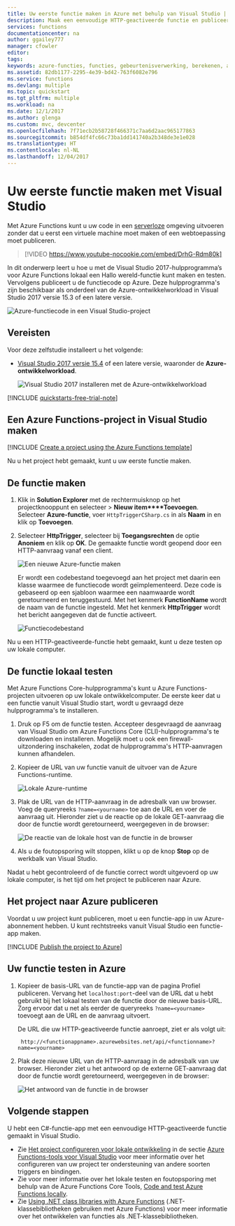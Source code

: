 ```yaml
---
title: Uw eerste functie maken in Azure met behulp van Visual Studio | Microsoft Docs
description: Maak een eenvoudige HTTP-geactiveerde functie en publiceer deze op Azure met behulp van Azure Functions-hulpprogramma's voor Visual Studio.
services: functions
documentationcenter: na
author: ggailey777
manager: cfowler
editor: 
tags: 
keywords: azure-functies, functies, gebeurtenisverwerking, berekenen, architectuur zonder server
ms.assetid: 82db1177-2295-4e39-bd42-763f6082e796
ms.service: functions
ms.devlang: multiple
ms.topic: quickstart
ms.tgt_pltfrm: multiple
ms.workload: na
ms.date: 12/1/2017
ms.author: glenga
ms.custom: mvc, devcenter
ms.openlocfilehash: 7f71ecb2b58728f466371c7aa6d2aac965177863
ms.sourcegitcommit: b854df4fc66c73ba1dd141740a2b348de3e1e028
ms.translationtype: HT
ms.contentlocale: nl-NL
ms.lasthandoff: 12/04/2017
---
```

# <a name="create-your-first-function-using-visual-studio"></a>Uw eerste functie maken met Visual Studio

Met Azure Functions kunt u uw code in een [serverloze](https://azure.microsoft.com/overview/serverless-computing/) omgeving uitvoeren zonder dat u eerst een virtuele machine moet maken of een webtoepassing moet publiceren.

> [!VIDEO https://www.youtube-nocookie.com/embed/DrhG-Rdm80k]

In dit onderwerp leert u hoe u met de Visual Studio 2017-hulpprogramma’s voor Azure Functions lokaal een Hallo wereld-functie kunt maken en testen. Vervolgens publiceert u de functiecode op Azure. Deze hulpprogramma's zijn beschikbaar als onderdeel van de Azure-ontwikkelworkload in Visual Studio 2017 versie 15.3 of een latere versie.

![Azure-functiecode in een Visual Studio-project](./media/functions-create-your-first-function-visual-studio/functions-vstools-intro.png)

## <a name="prerequisites"></a>Vereisten

Voor deze zelfstudie installeert u het volgende:

* [Visual Studio 2017 versie 15.4](https://www.visualstudio.com/vs/) of een latere versie, waaronder de **Azure-ontwikkelworkload**.

    ![Visual Studio 2017 installeren met de Azure-ontwikkelworkload](./media/functions-create-your-first-function-visual-studio/functions-vs-workloads.png)
    
[!INCLUDE [quickstarts-free-trial-note](../../includes/quickstarts-free-trial-note.md)] 

## <a name="create-an-azure-functions-project-in-visual-studio"></a>Een Azure Functions-project in Visual Studio maken

[!INCLUDE [Create a project using the Azure Functions template](../../includes/functions-vstools-create.md)]

Nu u het project hebt gemaakt, kunt u uw eerste functie maken.

## <a name="create-the-function"></a>De functie maken

1. Klik in **Solution Explorer** met de rechtermuisknop op het projectknooppunt en selecteer  > **Nieuw item****Toevoegen**. Selecteer **Azure-functie**, voer `HttpTriggerCSharp.cs` in als **Naam** in en klik op **Toevoegen**.

2. Selecteer **HttpTrigger**, selecteer bij **Toegangsrechten** de optie **Anoniem** en klik op **OK**. De gemaakte functie wordt geopend door een HTTP-aanvraag vanaf een client. 

    ![Een nieuwe Azure-functie maken](./media/functions-create-your-first-function-visual-studio/functions-vstools-add-new-function-2.png)

    Er wordt een codebestand toegevoegd aan het project met daarin een klasse waarmee de functiecode wordt geïmplementeerd. Deze code is gebaseerd op een sjabloon waarmee een naamwaarde wordt geretourneerd en teruggestuurd. Met het kenmerk **FunctionName** wordt de naam van de functie ingesteld. Met het kenmerk **HttpTrigger** wordt het bericht aangegeven dat de functie activeert. 

    ![Functiecodebestand](./media/functions-create-your-first-function-visual-studio/functions-code-page.png)

Nu u een HTTP-geactiveerde-functie hebt gemaakt, kunt u deze testen op uw lokale computer.

## <a name="test-the-function-locally"></a>De functie lokaal testen

Met Azure Functions Core-hulpprogramma's kunt u Azure Functions-projecten uitvoeren op uw lokale ontwikkelcomputer. De eerste keer dat u een functie vanuit Visual Studio start, wordt u gevraagd deze hulpprogramma's te installeren.  

1. Druk op F5 om de functie testen. Accepteer desgevraagd de aanvraag van Visual Studio om Azure Functions Core (CLI)-hulpprogramma's te downloaden en installeren.  Mogelijk moet u ook een firewall-uitzondering inschakelen, zodat de hulpprogramma's HTTP-aanvragen kunnen afhandelen.

2. Kopieer de URL van uw functie vanuit de uitvoer van de Azure Functions-runtime.  

    ![Lokale Azure-runtime](./media/functions-create-your-first-function-visual-studio/functions-vstools-f5.png)

3. Plak de URL van de HTTP-aanvraag in de adresbalk van uw browser. Voeg de queryreeks `?name=<yourname>` toe aan de URL en voer de aanvraag uit. Hieronder ziet u de reactie op de lokale GET-aanvraag die door de functie wordt geretourneerd, weergegeven in de browser: 

    ![De reactie van de lokale host van de functie in de browser](./media/functions-create-your-first-function-visual-studio/functions-test-local-browser.png)

4. Als u de foutopsporing wilt stoppen, klikt u op de knop **Stop** op de werkbalk van Visual Studio.

Nadat u hebt gecontroleerd of de functie correct wordt uitgevoerd op uw lokale computer, is het tijd om het project te publiceren naar Azure.

## <a name="publish-the-project-to-azure"></a>Het project naar Azure publiceren

Voordat u uw project kunt publiceren, moet u een functie-app in uw Azure-abonnement hebben. U kunt rechtstreeks vanuit Visual Studio een functie-app maken.

[!INCLUDE [Publish the project to Azure](../../includes/functions-vstools-publish.md)]

## <a name="test-your-function-in-azure"></a>Uw functie testen in Azure

1. Kopieer de basis-URL van de functie-app van de pagina Profiel publiceren. Vervang het `localhost:port`-deel van de URL dat u hebt gebruikt bij het lokaal testen van de functie door de nieuwe basis-URL. Zorg ervoor dat u net als eerder de queryreeks `?name=<yourname>` toevoegt aan de URL en de aanvraag uitvoert.

    De URL die uw HTTP-geactiveerde functie aanroept, ziet er als volgt uit:

        http://<functionappname>.azurewebsites.net/api/<functionname>?name=<yourname> 

2. Plak deze nieuwe URL van de HTTP-aanvraag in de adresbalk van uw browser. Hieronder ziet u het antwoord op de externe GET-aanvraag dat door de functie wordt geretourneerd, weergegeven in de browser: 

    ![Het antwoord van de functie in de browser](./media/functions-create-your-first-function-visual-studio/functions-test-remote-browser.png)
 
## <a name="next-steps"></a>Volgende stappen

U hebt een C#-functie-app met een eenvoudige HTTP-geactiveerde functie gemaakt in Visual Studio. 

+ Zie [Het project configureren voor lokale ontwikkeling](functions-develop-vs.md#configure-the-project-for-local-development) in de sectie [Azure Functions-tools voor Visual Studio](functions-develop-vs.md) voor meer informatie over het configureren van uw project ter ondersteuning van andere soorten triggers en bindingen.
+ Zie voor meer informatie over het lokale testen en foutopsporing met behulp van de Azure Functions Core Tools, [Code and test Azure Functions locally](functions-run-local.md). 
+ Zie [Using .NET class libraries with Azure Functions](functions-dotnet-class-library.md) (.NET-klassebibliotheken gebruiken met Azure Functions) voor meer informatie over het ontwikkelen van functies als .NET-klassebibliotheken. 

